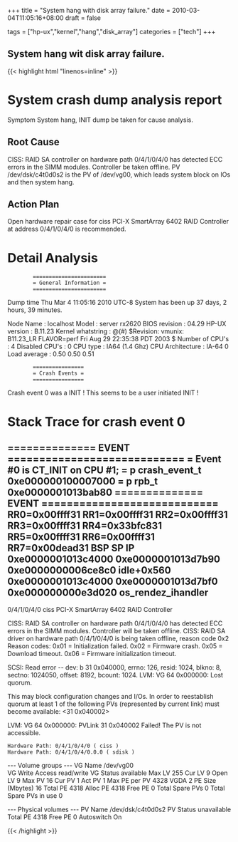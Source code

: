 +++
title = "System hang with disk array failure."
date = 2010-03-04T11:05:16+08:00
draft = false

tags = ["hp-ux","kernel","hang","disk_array"]
categories = ["tech"]
+++
## System hang wit disk array failure.

{{< highlight html "linenos=inline" >}}

System crash dump analysis report
=================================
Symptom
  System hang, INIT dump be taken for cause analysis.

Root Cause
----------
  CISS: RAID SA controller on hardware path 0/4/1/0/4/0 has detected ECC 
  errors in the SIMM modules. Controller be taken offline.
  PV /dev/dsk/c4t0d0s2 is the PV of /dev/vg00, which leads system
  block on IOs and then system hang.

Action Plan
-----------
  Open hardware repair case for ciss PCI-X SmartArray 6402 RAID Controller 
  at address 0/4/1/0/4/0 is recommended.

Detail Analysis
===============

			=======================
			= General Information =
			=======================

Dump time Thu Mar  4 11:05:16 2010 UTC-8
System has been up 37 days, 2 hours, 39 minutes.

Node Name         : localhost
Model             : server rx2620
BIOS revision     : 04.29
HP-UX version     : B.11.23
Kernel whatstring : @(#) $Revision: vmunix:    
                    B11.23_LR FLAVOR=perf Fri Aug 29 22:35:38 PDT 2003 $
Number of CPU's   : 4
Disabled CPU's    : 0
CPU type          : IA64 (1.4 Ghz)
CPU Architecture  : IA-64 0
Load average      : 0.50  0.50  0.51  

			================
			= Crash Events =
			================
Crash event 0 was a INIT !
This seems to be a user initiated INIT !

Stack Trace for crash event 0
=============================


==============  EVENT  ============================
= Event #0 is CT_INIT on CPU #1;
= p crash_event_t 0xe000000100007000
= p rpb_t 0xe0000001013bab80
==============  EVENT  ============================
RR0=0x00ffff31  RR1=0x00ffff31  RR2=0x00ffff31  RR3=0x00ffff31
RR4=0x33bfc831  RR5=0x00ffff31  RR6=0x00ffff31  RR7=0x00dead31
               BSP                 SP                 IP
0xe0000001013c4000 0xe0000001013d7b90 0xe0000000006ce8c0 idle+0x560
0xe0000001013c4000 0xe0000001013d7bf0 0xe000000000e3d020 os_rendez_ihandler
------------------------------------------------------

0/4/1/0/4/0 ciss PCI-X SmartArray 6402 RAID Controller

CISS: RAID SA controller on hardware path 0/4/1/0/4/0 has detected ECC 
      errors in the SIMM modules. Controller will be taken offline.
CISS: RAID SA driver on hardware path 0/4/1/0/4/0 is being taken offline,
      reason code 0x2
      Reason codes:
	0x01 = Initialization failed.
	0x02 = Firmware crash.
	0x05 = Download timeout.
	0x06 = Firmware initialization timeout.

SCSI: Read error -- dev: b 31 0x040000, errno: 126, resid: 1024,
	blkno: 8, sectno: 1024050, offset: 8192, bcount: 1024.
LVM: VG 64 0x000000: Lost quorum.

This may block configuration changes and I/Os. In order to reestablish 
quorum at least 1 of the following PVs (represented by current link) 
must become available:
<31 0x040002> 

LVM: VG 64 0x000000: PVLink 31 0x040002 Failed! The PV is not accessible.

    Hardware Path: 0/4/1/0/4/0 ( ciss )
    Hardware Path: 0/4/1/0/4/0.0.0 ( sdisk )

--- Volume groups ---
VG Name                     /dev/vg00	
VG Write Access             read/write
VG Status                   available
Max LV                      255
Cur LV                      9
Open LV                     9
Max PV                      16
Cur PV                      1
Act PV                      1
Max PE per PV               4328
VGDA                        2
PE Size (Mbytes)            16
Total PE                    4318
Alloc PE                    4318
Free PE                     0
Total Spare PVs             0
Total Spare PVs in use      0

   --- Physical volumes ---
   PV Name                     /dev/dsk/c4t0d0s2
   PV Status                   unavailable
   Total PE                    4318
   Free PE                     0
   Autoswitch                  On

{{< /highlight >}}
